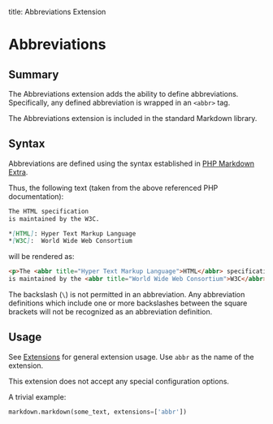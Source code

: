 title: Abbreviations Extension

Abbreviations
=============

Summary
-------

The Abbreviations extension adds the ability to define abbreviations.
Specifically, any defined abbreviation is wrapped in  an `<abbr>` tag.

The Abbreviations extension is included in the standard Markdown library.

Syntax
------

Abbreviations are defined using the syntax established in
[PHP Markdown Extra][php].

[php]: http://www.michelf.com/projects/php-markdown/extra/#abbr

Thus, the following text (taken from the above referenced PHP documentation):

```md
The HTML specification
is maintained by the W3C.

*[HTML]: Hyper Text Markup Language
*[W3C]:  World Wide Web Consortium
```

will be rendered as:

```html
<p>The <abbr title="Hyper Text Markup Language">HTML</abbr> specification
is maintained by the <abbr title="World Wide Web Consortium">W3C</abbr>.</p>
```

The backslash (`\`) is not permitted in an abbreviation. Any abbreviation
definitions which include one or more backslashes between the square brackets
will not be recognized as an abbreviation definition.

Usage
-----

See [Extensions](index.md) for general extension usage. Use `abbr` as the name
of the extension.

This extension does not accept any special configuration options.

A trivial example:

```python
markdown.markdown(some_text, extensions=['abbr'])
```
